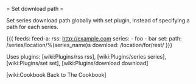 = Set download path =

Set series download path globally with set plugin, instead of specifying a path for each series.

{{{
feeds:
  feed-a:
    rss: http://example.com
    series:
      - foo
      - bar
    set:
      path: /series/location/%(series_name)s
    download: /location/for/rest/
}}}

Uses plugins: [wiki:Plugins/rss rss], [wiki:Plugins/series series], [wiki:Plugins/set set], [wiki:Plugins/download download]

[wiki:Cookbook Back to The Cookbook]
